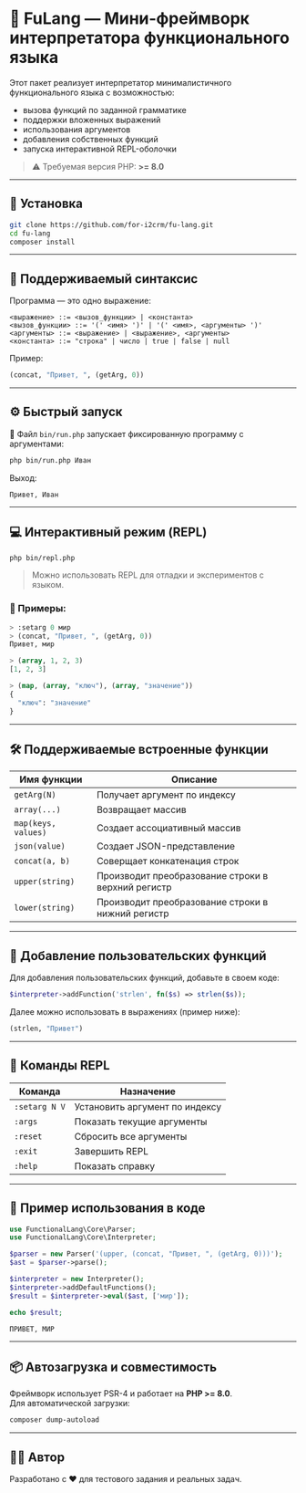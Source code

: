 # 🧠 FuLang — Мини-фреймворк интерпретатора функционального языка

Этот пакет реализует интерпретатор минималистичного функционального языка с возможностью:

- вызова функций по заданной грамматике
- поддержки вложенных выражений
- использования аргументов
- добавления собственных функций
- запуска интерактивной REPL-оболочки

> ⚠️ Требуемая версия PHP: **>= 8.0**

---

## 🚀 Установка

```bash
git clone https://github.com/for-i2crm/fu-lang.git
cd fu-lang
composer install
```

---

## 📘 Поддерживаемый синтаксис

Программа — это одно выражение:

```
<выражение> ::= <вызов_функции> | <константа>
<вызов_функции> ::= '(' <имя> ')' | '(' <имя>, <аргументы> ')'
<аргументы> ::= <выражение> | <выражение>, <аргументы>
<константа> ::= "строка" | число | true | false | null
```

Пример:

```lisp
(concat, "Привет, ", (getArg, 0))
```

---

## ⚙ Быстрый запуск

📁 Файл `bin/run.php` запускает фиксированную программу с аргументами:

```bash
php bin/run.php Иван
```

Выход:

```
Привет, Иван
```

---

## 💻 Интерактивный режим (REPL)

```bash
php bin/repl.php
```

> Можно использовать REPL для отладки и экспериментов с языком.

### 🔹 Примеры:

```lisp
> :setarg 0 мир
> (concat, "Привет, ", (getArg, 0))
Привет, мир

> (array, 1, 2, 3)
[1, 2, 3]

> (map, (array, "ключ"), (array, "значение"))
{
  "ключ": "значение"
}
```

---

## 🛠 Поддерживаемые встроенные функции

| Имя функции | Описание                                           |
|-------------|----------------------------------------------------|
| `getArg(N)` | Получает аргумент по индексу                       |
| `array(...)` | Возвращает массив                                  |
| `map(keys, values)` | Создает ассоциативный массив                       |
| `json(value)` | Создает JSON-представление                         |
| `concat(a, b)` | Соверщает конкатенация строк                       |
| `upper(string)` | Производит преобразование строки в верхний регистр |
| `lower(string)` | Производит преобразование строки в нижний регистр                    |

---

## 🧩 Добавление пользовательских функций

Для добавления пользовательских функций, добавьте в своем коде:

```php
$interpreter->addFunction('strlen', fn($s) => strlen($s));
```

Далее можно использовать в выражениях (пример ниже):

```lisp
(strlen, "Привет")
```

---

## 🔧 Команды REPL

| Команда        | Назначение                      |
|----------------|---------------------------------|
| `:setarg N V`  | Установить аргумент по индексу |
| `:args`        | Показать текущие аргументы     |
| `:reset`       | Сбросить все аргументы         |
| `:exit`        | Завершить REPL                 |
| `:help`        | Показать справку               |

---

## 🧪 Пример использования в коде

```php
use FunctionalLang\Core\Parser;
use FunctionalLang\Core\Interpreter;

$parser = new Parser('(upper, (concat, "Привет, ", (getArg, 0)))');
$ast = $parser->parse();

$interpreter = new Interpreter();
$interpreter->addDefaultFunctions();
$result = $interpreter->eval($ast, ['мир']);

echo $result;
```

```lisp
ПРИВЕТ, МИР
```

---

## 📦 Автозагрузка и совместимость

Фреймворк использует PSR-4 и работает на **PHP >= 8.0**.  
Для автоматической загрузки:

```bash
composer dump-autoload
```

---

## 👨‍💻 Автор

Разработано с ❤️ для тестового задания и реальных задач.